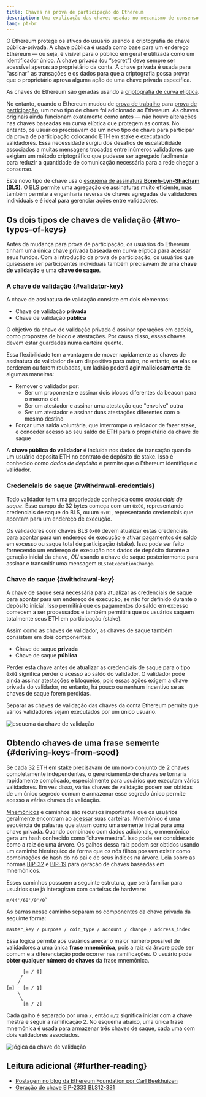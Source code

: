 ```yaml
---
title: Chaves na prova de participação do Ethereum
description: Uma explicação das chaves usadas no mecanismo de consenso da prova de participação do Ethereum
lang: pt-br
---
```


O Ethereum protege os ativos do usuário usando a criptografia de chave pública-privada. A chave pública é usada como base para um endereço Ethereum — ou seja, é visível para o público em geral e utilizada como um identificador único. A chave privada (ou “secret”) deve sempre ser acessível apenas ao proprietário da conta. A chave privada é usada para “assinar” as transações e os dados para que a criptografia possa provar que o proprietário aprova alguma ação de uma chave privada específica.

As chaves do Ethereum são geradas usando a [criptografia de curva elíptica](https://en.wikipedia.org/wiki/Elliptic-curve_cryptography).

No entanto, quando o Ethereum mudou de [prova de trabalho](/developers/docs/consensus-mechanisms/pow) para [prova de participação](/developers/docs/consensus-mechanisms/pos), um novo tipo de chave foi adicionado ao Ethereum. As chaves originais ainda funcionam exatamente como antes — não houve alterações nas chaves baseadas em curva elíptica que protegem as contas. No entanto, os usuários precisavam de um novo tipo de chave para participar da prova de participação colocando ETH em stake e executando validadores. Essa necessidade surgiu dos desafios de escalabilidade associados a muitas mensagens trocadas entre inúmeros validadores que exigiam um método criptográfico que pudesse ser agregado facilmente para reduzir a quantidade de comunicação necessária para a rede chegar a consenso.

Este novo tipo de chave usa o [esquema de assinatura **Boneh-Lyn-Shacham (BLS)**](https://wikipedia.org/wiki/BLS_digital_signature). O BLS permite uma agregação de assinaturas muito eficiente, mas também permite a engenharia reversa de chaves agregadas de validadores individuais e é ideal para gerenciar ações entre validadores.

## Os dois tipos de chaves de validação {#two-types-of-keys}

Antes da mudança para prova de participação, os usuários do Ethereum tinham uma única chave privada baseada em curva elíptica para acessar seus fundos. Com a introdução da prova de participação, os usuários que quisessem ser participantes individuais também precisavam de uma **chave de validação** e uma **chave de saque**.

### A chave de validação {#validator-key}

A chave de assinatura de validação consiste em dois elementos:

- Chave de validação **privada**
- Chave de validação **pública**

O objetivo da chave de validação privada é assinar operações em cadeia, como propostas de bloco e atestações. Por causa disso, essas chaves devem estar guardadas numa carteira quente.

Essa flexibilidade tem a vantagem de mover rapidamente as chaves de assinatura do validador de um dispositivo para outro, no entanto, se elas se perderem ou forem roubadas, um ladrão poderá **agir maliciosamente** de algumas maneiras:

- Remover o validador por:
  - Ser um proponente e assinar dois blocos diferentes da beacon para o mesmo slot
  - Ser um atestador e assinar uma atestação que "envolve" outra
  - Ser um atestador e assinar duas atestações diferentes com o mesmo destino
- Forçar uma saída voluntária, que interrompe o validador de fazer stake, e conceder acesso ao seu saldo de ETH para o proprietário da chave de saque

A **chave pública do validador** é incluída nos dados de transação quando um usuário deposita ETH no contrato de depósito de stake. Isso é conhecido como _dados de depósito_ e permite que o Ethereum identifique o validador.

### Credenciais de saque {#withdrawal-credentials}

Todo validador tem uma propriedade conhecida como _credenciais de saque_. Esse campo de 32 bytes começa com um `0x00`, representando credenciais de saque do BLS, ou um `0x01`, representando credenciais que apontam para um endereço de execução.

Os validadores com chaves BLS `0x00` devem atualizar estas credenciais para apontar para um endereço de execução e ativar pagamentos de saldo em excesso ou saque total de participação (stake). Isso pode ser feito fornecendo um endereço de execução nos dados de depósito durante a geração inicial da chave, _OU_ usando a chave de saque posteriormente para assinar e transmitir uma mensagem `BLSToExecutionChange`.

### Chave de saque {#withdrawal-key}

A chave de saque será necessária para atualizar as credenciais de saque para apontar para um endereço de execução, se não for definido durante o depósito inicial. Isso permitirá que os pagamentos do saldo em excesso comecem a ser processados e também permitirá que os usuários saquem totalmente seus ETH em participação (stake).

Assim como as chaves de validador, as chaves de saque também consistem em dois componentes:

- Chave de saque **privada**
- Chave de saque **pública**

Perder esta chave antes de atualizar as credenciais de saque para o tipo `0x01` significa perder o acesso ao saldo do validador. O validador pode ainda assinar atestações e bloqueios, pois essas ações exigem a chave privada do validador, no entanto, há pouco ou nenhum incentivo se as chaves de saque forem perdidas.

Separar as chaves de validação das chaves da conta Ethereum permite que vários validadores sejam executados por um único usuário.

![esquema da chave de validação](validator-key-schematic.png)

## Obtendo chaves de uma frase semente {#deriving-keys-from-seed}

Se cada 32 ETH em stake precisavam de um novo conjunto de 2 chaves completamente independentes, o gerenciamento de chaves se tornaria rapidamente complicado, especialmente para usuários que executam vários validadores. Em vez disso, várias chaves de validação podem ser obtidas de um único segredo comum e armazenar esse segredo único permite acesso a várias chaves de validação.

[Mnemônicos](https://en.bitcoinwiki.org/wiki/Mnemonic_phrase) e caminhos são recursos importantes que os usuários geralmente encontram ao [acessar](https://ethereum.stackexchange.com/questions/19055/what-is-the-difference-between-m-44-60-0-0-and-m-44-60-0) suas carteiras. Mnemônico é uma sequência de palavras que atuam como uma semente inicial para uma chave privada. Quando combinado com dados adicionais, o mnemônico gera um hash conhecido como “chave mestra”. Isso pode ser considerado como a raiz de uma árvore. Os galhos dessa raiz podem ser obtidos usando um caminho hierárquico de forma que os nós filhos possam existir como combinações de hash do nó pai e de seus índices na árvore. Leia sobre as normas [BIP-32](https://github.com/bitcoin/bips/blob/master/bip-0032.mediawiki) e [ BIP-19](https://github.com/bitcoin/bips/blob/master/bip-0039.mediawiki) para geração de chaves baseadas em mnemônicos.

Esses caminhos possuem a seguinte estrutura, que será familiar para usuários que já interagiram com carteiras de hardware:

```
m/44'/60'/0'/0`
```

As barras nesse caminho separam os componentes da chave privada da seguinte forma:

```
master_key / purpose / coin_type / account / change / address_index
```

Essa lógica permite aos usuários anexar o maior número possível de validadores a uma única **frase mnemônica**, pois a raiz da árvore pode ser comum e a diferenciação pode ocorrer nas ramificações. O usuário pode **obter qualquer número de chaves** da frase mnemônica.

```
      [m / 0]
     /
    /
[m] - [m / 1]
    \
     \
      [m / 2]
```

Cada galho é separado por uma `/`, então `m/2` significa iniciar com a chave mestra e seguir a ramificação 2. No esquema abaixo, uma única frase mnemônica é usada para armazenar três chaves de saque, cada uma com dois validadores associados.

![lógica da chave de validação](multiple-keys.png)

## Leitura adicional {#further-reading}

- [Postagem no blog da Ethereum Foundation por Carl Beekhuizen](https://blog.ethereum.org/2020/05/21/keys/)
- [Geração de chave EIP-2333 BLS12-381](https://eips.ethereum.org/EIPS/eip-2333)
